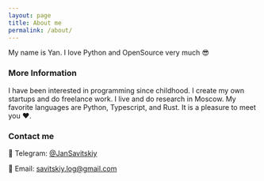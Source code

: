 ```yaml
---
layout: page
title: About me
permalink: /about/
---
```


My name is Yan. I love Python and OpenSource very much 😎

### More Information

I have been interested in programming since childhood. I create my own startups and do freelance work. I live and do research in Moscow. My favorite languages are Python, Typescript, and Rust. It is a pleasure to meet you ❤️.

### Contact me

📱 Telegram: [@JanSavitskiy](https://t.me/raffnamalinovom)

📧 Email: [savitskiy.log@gmail.com](savitskiy.log@gmail.com)
